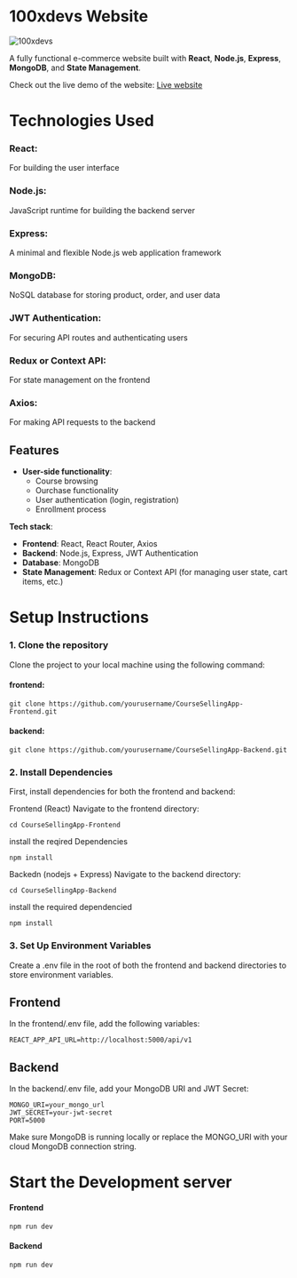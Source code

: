 # 100xdevs Website

![100xdevs](https://github.com/user-attachments/assets/339db23c-d817-4eda-92c4-fe0a4ffb57df)

A fully functional e-commerce website built with **React**, **Node.js**, **Express**, **MongoDB**, and **State Management**.

Check out the live demo of the website: [Live website](https://100xdevs-rosy.vercel.app/)


# Technologies Used
 ### React:
 For building the user interface
### Node.js: 
JavaScript runtime for building the backend server
### Express: 
A minimal and flexible Node.js web application framework
### MongoDB: 
NoSQL database for storing product, order, and user data
### JWT Authentication: 
For securing API routes and authenticating users
### Redux or Context API: 
For state management on the frontend
### Axios: 
For making API requests to the backend

## Features
- **User-side functionality**:
  - Course browsing
  - Ourchase functionality
  - User authentication (login, registration)
  - Enrollment process

**Tech stack**:
  - **Frontend**: React, React Router, Axios
  - **Backend**: Node.js, Express, JWT Authentication
  - **Database**: MongoDB
  - **State Management**: Redux or Context API (for managing user state, cart items, etc.)

# Setup Instructions

### 1. Clone the repository

Clone the project to your local machine using the following command:
#### frontend: 
```
git clone https://github.com/yourusername/CourseSellingApp-Frontend.git
```
#### backend: 
```
git clone https://github.com/yourusername/CourseSellingApp-Backend.git
```

### 2. Install Dependencies
First, install dependencies for both the frontend and backend:

Frontend (React)
Navigate to the frontend directory:
```
cd CourseSellingApp-Frontend
```
install the reqired Dependencies
```
npm install
```
Backedn (nodejs + Express)
Navigate to the backend directory:
```
cd CourseSellingApp-Backend
```
install the required dependencied
```
npm install
```
### 3. Set Up Environment Variables
Create a .env file in the root of both the frontend and backend directories to store environment variables.
## Frontend
In the frontend/.env file, add the following variables:
```
REACT_APP_API_URL=http://localhost:5000/api/v1
```
## Backend
In the backend/.env file, add your MongoDB URI and JWT Secret:
```
MONGO_URI=your_mongo_url
JWT_SECRET=your-jwt-secret
PORT=5000
```
Make sure MongoDB is running locally or replace the MONGO_URI with your cloud MongoDB connection string.

# Start the Development server
#### Frontend
```
npm run dev
```
#### Backend
```
npm run dev
```


